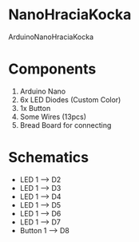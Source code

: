 # NanoHraciaKocka
ArduinoNanoHraciaKocka
# Components
1. Arduino Nano
2. 6x LED Diodes (Custom Color)
3. 1x Button
4. Some Wires (13pcs)
5. Bread Board for connecting
# Schematics
- LED 1 --> D2
- LED 1 --> D3
- LED 1 --> D4
- LED 1 --> D5
- LED 1 --> D6
- LED 1 --> D7
- Button 1 --> D8
